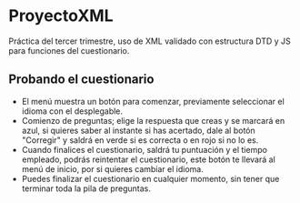# ProyectoXML
Práctica del tercer trimestre, uso de XML validado con estructura DTD y JS para funciones del cuestionario.

## Probando el cuestionario
- El menú muestra un botón para comenzar, previamente seleccionar el idioma con el desplegable.
- Comienzo de preguntas; elige la respuesta que creas y se marcará en azul, si quieres saber al instante si has acertado, dale al botón "Corregir" y saldrá en verde si es correcta o en rojo si no lo es.
- Cuando finalices el cuestionario, saldrá tu puntuación y el tiempo empleado, podrás reintentar el cuestionario, este botón te llevará al menú de inicio, por si quieres cambiar el idioma.
- Puedes finalizar el cuestionario en cualquier momento, sin tener que terminar toda la pila de preguntas.
